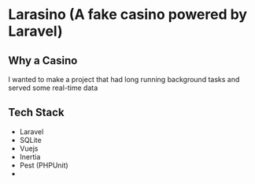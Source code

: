 # Larasino (A fake casino powered by Laravel)

## Why a Casino

I wanted to make a project that had long running background tasks and served some real-time data

## Tech Stack

- Laravel
- SQLite
- Vuejs
- Inertia
- Pest (PHPUnit)
-
